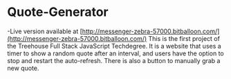 # Quote-Generator
-Live version available at [http://messenger-zebra-57000.bitballoon.com/](http://messenger-zebra-57000.bitballoon.com/)
This is the first project of the Treehouse Full Stack JavaScript Techdegree. It is a website that uses a timer to show a random quote after an interval, and users have the option to stop and restart the auto-refresh. There is also a button to manually grab a new quote.
